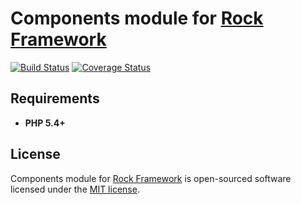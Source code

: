 Components module for [Rock Framework](https://github.com/romeOz/rock)
=================

[![Build Status](https://travis-ci.org/romeOz/rock-components.svg?branch=master)](https://travis-ci.org/romeOz/rock-components)
[![Coverage Status](https://coveralls.io/repos/romeOz/rock-components/badge.svg?branch=master)](https://coveralls.io/r/romeOz/rock-components?branch=master)

Requirements
-------------------
 * **PHP 5.4+**

License
-------------------

Components module for [Rock Framework](https://github.com/romeOz/rock) is open-sourced software licensed under the [MIT license](http://opensource.org/licenses/MIT).